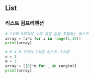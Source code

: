 ## List

### 리스트 컴프리헨션
```python
# 1부터 9까지의 수의 제곱 값을 포함하는 리스트
array = [i*i for i in range(1,10)]
print(array)

# N X M 크기의 2차원 리스트 초기화
n = 3
m = 3
array = [[0]*m for _ in rang(n)]
print(array)
```

<!--stackedit_data:
eyJoaXN0b3J5IjpbLTIwMDUyOTYyNTIsLTUzNDUxMzMwMV19
-->